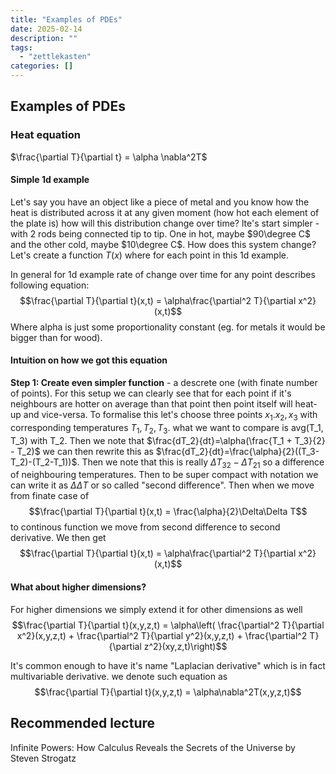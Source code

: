 ```yaml
---
title: "Examples of PDEs"
date: 2025-02-14
description: ""
tags: 
  - "zettlekasten"
categories: []
---
```


## Examples of PDEs
### Heat equation
$\frac{\partial T}{\partial t} = \alpha \nabla^2T$  
#### Simple 1d example
Let's say you have an object like a piece of metal and you know how the heat is distributed across it at any given moment (how hot each element of the plate is) how will this distribution change over time? 
lte's start simpler - with 2 rods being connected tip to tip. One in hot, maybe $90\degree C$ and the other  cold, maybe $10\degree C$. How does this system change? Let's create a function $T(x)$ where for each point in this 1d example.

In general for 1d example rate of change over time for any point describes following equation: $$\frac{\partial T}{\partial t}(x,t) = \alpha\frac{\partial^2 T}{\partial x^2}(x,t)$$
Where alpha is just some proportionality constant (eg. for metals it would be bigger than for wood).

#### Intuition on how we got this equation
**Step 1: Create even simpler function** - a descrete one (with finate number of points). For this setup we can clearly see that for each point if it's neighbours are hotter on average than that point then point itself will heat-up and vice-versa. To formalise this let's choose three points $x_1. x_2, x_3$ with corresponding temperatures $T_1, T_2, T_3$. what we want to compare is avg(T_1, T_3) with T_2. Then we note that $\frac{dT_2}{dt}=\alpha(\frac{T_1 + T_3}{2} - T_2)$ we can then rewrite this as $\frac{dT_2}{dt}=\frac{\alpha}{2}((T_3-T_2)-(T_2-T_1))$. Then we note that this is really $\Delta T_{32} - \Delta T_{21}$ so a difference of neighbouring temperatures. Then to be super compact with notation we can write it as $\Delta\Delta T$ or so called "second difference". Then when we move from finate case of $$\frac{\partial T}{\partial t}(x,t) = \frac{\alpha}{2}\Delta\Delta T$$
to continous function we move from second difference to second derivative. We then get  $$\frac{\partial T}{\partial t}(x,t) = \alpha\frac{\partial^2 T}{\partial x^2}(x,t)$$

#### What about higher dimensions?
For higher dimensions we simply extend it for other dimensions as well
$$\frac{\partial T}{\partial t}(x,y,z,t) = \alpha\left(
\frac{\partial^2 T}{\partial x^2}(x,y,z,t) + \frac{\partial^2 T}{\partial y^2}(x,y,z,t) + \frac{\partial^2 T}{\partial z^2}(xy,z,t)\right)$$

It's common enough to have it's name "Laplacian derivative" which is in fact multivariable derivative. we denote such equation as $$\frac{\partial T}{\partial t}(x,y,z,t) = \alpha\nabla^2T(x,y,z,t)$$
## Recommended lecture
Infinite Powers: How Calculus Reveals the Secrets of the Universe by Steven Strogatz